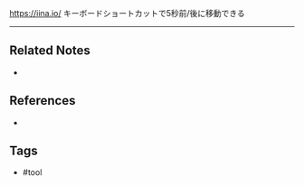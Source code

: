 https://iina.io/
キーボードショートカットで5秒前/後に移動できる

---
## Related Notes
- 

## References
- 

## Tags
- #tool 